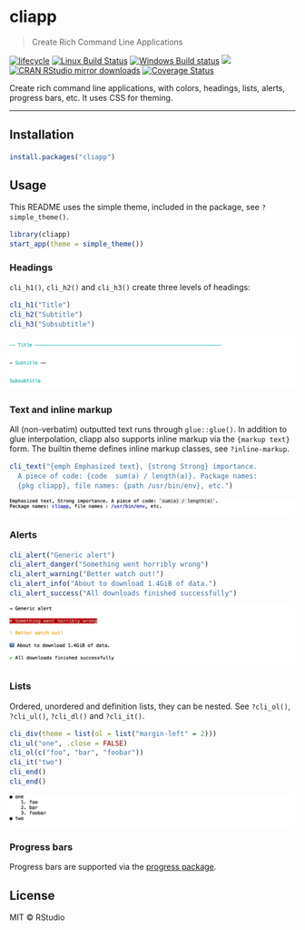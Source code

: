 cliapp
================


> Create Rich Command Line Applications

[![lifecycle](https://img.shields.io/badge/lifecycle-maturing-blue.svg)](https://tidyverse.org/lifecycle/#maturing)
[![Linux Build Status](https://travis-ci.org/r-lib/cliapp.svg?branch=master)](https://travis-ci.org/r-lib/cliapp)
[![Windows Build status](https://ci.appveyor.com/api/projects/status/github/r-lib/cliapp?svg=true)](https://ci.appveyor.com/project/gaborcsardi/cliapp)
[![](http://www.r-pkg.org/badges/version/cliapp)](http://www.r-pkg.org/pkg/cliapp)
[![CRAN RStudio mirror downloads](http://cranlogs.r-pkg.org/badges/cliapp)](http://www.r-pkg.org/pkg/cliapp)
[![Coverage Status](https://img.shields.io/codecov/c/github/r-lib/cliapp/master.svg)](https://codecov.io/github/r-lib/cliapp?branch=master)

Create rich command line applications, with colors, headings, lists, alerts,
progress bars, etc. It uses CSS for theming.

---

## Installation

``` r
install.packages("cliapp")
```

## Usage

This README uses the simple theme, included in the package, see
`?simple_theme()`.

``` r
library(cliapp)
start_app(theme = simple_theme())
```

### Headings

`cli_h1()`, `cli_h2()` and `cli_h3()` create three levels of headings:

``` r
cli_h1("Title")
cli_h2("Subtitle")
cli_h3("Subsubtitle")
```

![](man/figures/headings-1.png)<!-- -->![](man/figures/headings-2.png)<!-- -->![](man/figures/headings-3.png)<!-- -->

### Text and inline markup

All (non-verbatim) outputted text runs through `glue::glue()`. In
addition to glue interpolation, cliapp also supports inline markup via
the `{markup text}` form. The builtin theme defines inline markup
classes, see `?inline-markup`.

``` r
cli_text("{emph Emphasized text}, {strong Strong} importance.
  A piece of code: {code  sum(a) / length(a)}. Package names:
  {pkg cliapp}, file names: {path /usr/bin/env}, etc.")
```

![](man/figures/inline-markup-1.png)<!-- -->

### Alerts

``` r
cli_alert("Generic alert")
cli_alert_danger("Something went horribly wrong")
cli_alert_warning("Better watch out!")
cli_alert_info("About to download 1.4GiB of data.")
cli_alert_success("All downloads finished successfully")
```

![](man/figures/alerts-1.png)<!-- -->![](man/figures/alerts-2.png)<!-- -->![](man/figures/alerts-3.png)<!-- -->![](man/figures/alerts-4.png)<!-- -->![](man/figures/alerts-5.png)<!-- -->

### Lists

Ordered, unordered and definition lists, they can be nested. See
`?cli_ol()`, `?cli_ul()`, `?cli_dl()` and `?cli_it()`.

``` r
cli_div(theme = list(ol = list("margin-left" = 2)))
cli_ul("one", .close = FALSE)
cli_ol(c("foo", "bar", "foobar"))
cli_it("two")
cli_end()
cli_end()
```

![](man/figures/lists-1.png)<!-- -->

### Progress bars

Progress bars are supported via the [progress
package](https://github.com/r-lib/progress).

## License

MIT © RStudio
